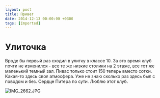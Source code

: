 ```yaml
---
layout: post
title: Привет
date: 2014-12-13 00:00:00 +0300
tags: [Imported]
---
```

# Улиточка

Вроде бы первый раз сходил в улитку в классе 10\. За это время клуб почти не изменился - все те же низкие столики на 2 этаже, все тот же маленький темный зал. Пивас только стоит 150 теперь вместо сотки. Какая-то здесь своя атмосфера. Уже не знаю сколько раз здесь был с поводом и без. Сердце Питера по сути. Люблю этот клуб.

![IMG_2662.JPG](https://vlaim.s3.amazonaws.com/uploads/2014/12/IMG_2662.jpg)